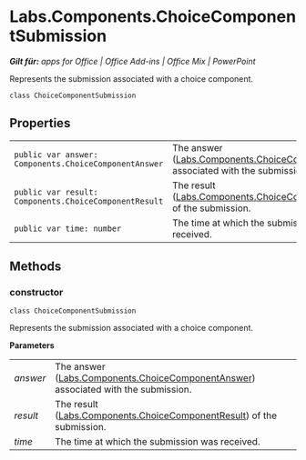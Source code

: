 
# Labs.Components.ChoiceComponentSubmission

 _**Gilt für:** apps for Office | Office Add-ins | Office Mix | PowerPoint_

Represents the submission associated with a choice component.

```
class ChoiceComponentSubmission
```


## Properties


|||
|:-----|:-----|
| `public var answer: Components.ChoiceComponentAnswer`|The answer ([Labs.Components.ChoiceComponentAnswer](../../reference/office-mix/labs.components.choicecomponentanswer.md)) associated with the submission.|
| `public var result: Components.ChoiceComponentResult`|The result ([Labs.Components.ChoiceComponentResult](../../reference/office-mix/labs.components.choicecomponentresult.md)) of the submission.|
| `public var time: number`|The time at which the submission was received.|

## Methods




### constructor

 `class ChoiceComponentSubmission`

Represents the submission associated with a choice component.

 **Parameters**


|||
|:-----|:-----|
| _answer_|The answer ([Labs.Components.ChoiceComponentAnswer](../../reference/office-mix/labs.components.choicecomponentanswer.md)) associated with the submission.|
| _result_|The result ([Labs.Components.ChoiceComponentResult](../../reference/office-mix/labs.components.choicecomponentresult.md)) of the submission.|
| _time_|The time at which the submission was received.|
